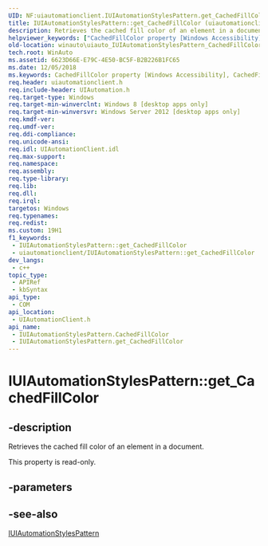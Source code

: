 ```yaml
---
UID: NF:uiautomationclient.IUIAutomationStylesPattern.get_CachedFillColor
title: IUIAutomationStylesPattern::get_CachedFillColor (uiautomationclient.h)
description: Retrieves the cached fill color of an element in a document.
helpviewer_keywords: ["CachedFillColor property [Windows Accessibility]","CachedFillColor property [Windows Accessibility]","IUIAutomationStylesPattern interface","IUIAutomationStylesPattern interface [Windows Accessibility]","CachedFillColor property","IUIAutomationStylesPattern.CachedFillColor","IUIAutomationStylesPattern.get_CachedFillColor","IUIAutomationStylesPattern::CachedFillColor","IUIAutomationStylesPattern::get_CachedFillColor","get_CachedFillColor","uiautomationclient/IUIAutomationStylesPattern::CachedFillColor","uiautomationclient/IUIAutomationStylesPattern::get_CachedFillColor","winauto.uiauto_IUIAutomationStylesPattern_CachedFillColor"]
old-location: winauto\uiauto_IUIAutomationStylesPattern_CachedFillColor.htm
tech.root: WinAuto
ms.assetid: 6623D66E-E79C-4E50-BC5F-B2B226B1FC65
ms.date: 12/05/2018
ms.keywords: CachedFillColor property [Windows Accessibility], CachedFillColor property [Windows Accessibility],IUIAutomationStylesPattern interface, IUIAutomationStylesPattern interface [Windows Accessibility],CachedFillColor property, IUIAutomationStylesPattern.CachedFillColor, IUIAutomationStylesPattern.get_CachedFillColor, IUIAutomationStylesPattern::CachedFillColor, IUIAutomationStylesPattern::get_CachedFillColor, get_CachedFillColor, uiautomationclient/IUIAutomationStylesPattern::CachedFillColor, uiautomationclient/IUIAutomationStylesPattern::get_CachedFillColor, winauto.uiauto_IUIAutomationStylesPattern_CachedFillColor
req.header: uiautomationclient.h
req.include-header: UIAutomation.h
req.target-type: Windows
req.target-min-winverclnt: Windows 8 [desktop apps only]
req.target-min-winversvr: Windows Server 2012 [desktop apps only]
req.kmdf-ver: 
req.umdf-ver: 
req.ddi-compliance: 
req.unicode-ansi: 
req.idl: UIAutomationClient.idl
req.max-support: 
req.namespace: 
req.assembly: 
req.type-library: 
req.lib: 
req.dll: 
req.irql: 
targetos: Windows
req.typenames: 
req.redist: 
ms.custom: 19H1
f1_keywords:
 - IUIAutomationStylesPattern::get_CachedFillColor
 - uiautomationclient/IUIAutomationStylesPattern::get_CachedFillColor
dev_langs:
 - c++
topic_type:
 - APIRef
 - kbSyntax
api_type:
 - COM
api_location:
 - UIAutomationClient.h
api_name:
 - IUIAutomationStylesPattern.CachedFillColor
 - IUIAutomationStylesPattern.get_CachedFillColor
---
```


# IUIAutomationStylesPattern::get_CachedFillColor


## -description

Retrieves the cached fill color of an element in a document.

This property is read-only.

## -parameters

## -see-also

<a href="https://docs.microsoft.com/windows/desktop/api/uiautomationclient/nn-uiautomationclient-iuiautomationstylespattern">IUIAutomationStylesPattern</a>

